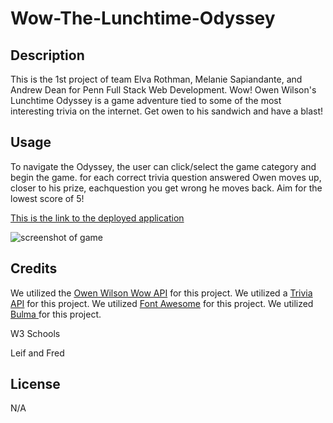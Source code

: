 # Wow-The-Lunchtime-Odyssey

## Description

This is the 1st project of team Elva Rothman, Melanie Sapiandante, and Andrew Dean for Penn Full Stack Web Development. Wow! Owen Wilson's Lunchtime Odyssey is a game adventure tied to some of the most interesting trivia on the internet. Get owen to his sandwich and have a blast! 


## Usage

To navigate the Odyssey, the user can click/select the game category and begin the game. for each correct trivia question answered Owen moves up, closer to his prize, eachquestion you get wrong he moves back. Aim for the lowest score of 5!

[This is the link to the deployed application](https://msapiandante.github.io/Wow-The-Lunchtime-Odyssey/)

![screenshot of game](./assets/images/Wow-The-Lunchtime-Odyssey_index.html.png)


## Credits
We utilized the [Owen Wilson Wow API](https://owen-wilson-wow-api.onrender.com/) for this project.
We utilized a [Trivia API](https://the-trivia-api.com/docs/#getQuiz) for this project.
We utilized [Font Awesome](https://fontawesome.com/search?q=sandwich&o=r&m=free) for this project.
We utilized [ Bulma ](https://bulma.io/) for this project.

W3 Schools
 
Leif and Fred

## License

N/A
